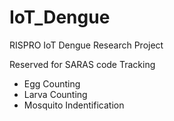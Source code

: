 # IoT_Dengue
RISPRO IoT Dengue Research Project

Reserved for SARAS code Tracking
- Egg Counting
- Larva Counting
- Mosquito Indentification
